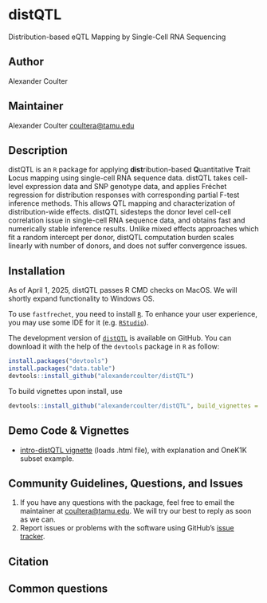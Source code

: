 # distQTL
Distribution-based eQTL Mapping by Single-Cell RNA Sequencing


## Author
Alexander Coulter


## Maintainer
Alexander Coulter <coultera@tamu.edu>


## Description
distQTL is an `R` package for applying **dist**ribution-based **Q**uantitative
**T**rait **L**ocus mapping using single-cell RNA sequence data.  distQTL takes
cell-level expression data and SNP genotype data, and applies Fréchet regression
for distribution responses with corresponding partial F-test inference methods. 
This allows QTL mapping and characterization of distribution-wide effects.
distQTL sidesteps the donor level cell-cell correlation issue in single-cell RNA
sequence data, and obtains fast and numerically stable inference results. 
Unlike mixed effects approaches which fit a random intercept per donor, distQTL
computation burden scales linearly with number of donors, and does not suffer
convergence issues.


## Installation

As of April 1, 2025, distQTL passes R CMD checks on MacOS.  We will shortly
expand functionality to Windows OS.

To use `fastfrechet`, you need to install [`R`](https://cran.r-project.org/). To
enhance your user experience, you may use some IDE for it
(e.g. [`RStudio`](https://www.rstudio.com/)).

The development version of
[`distQTL`](https://github.com/alexandercoulter/distQTL) is available on GitHub.
You can download it with the help of the `devtools` package in `R` as follow:

```r
install.packages("devtools")
install.packages("data.table")
devtools::install_github("alexandercoulter/distQTL")
```

To build vignettes upon install, use
```r
devtools::install_github("alexandercoulter/distQTL", build_vignettes = TRUE)
```


## Demo Code & Vignettes
* [intro-distQTL vignette](https://alexandercoulter.github.io/distQTL/intro-distQTL.html) (loads .html file), with explanation and OneK1K subset example.

## Community Guidelines, Questions, and Issues

1.  If you have any questions with the package, feel free to email the maintainer at coultera@tamu.edu. We will try our best to reply as soon as we can.
2.  Report issues or problems with the software using GitHub’s [issue tracker](https://github.com/alexandercoulter/distQTL/issues).


## Citation


## Common questions
